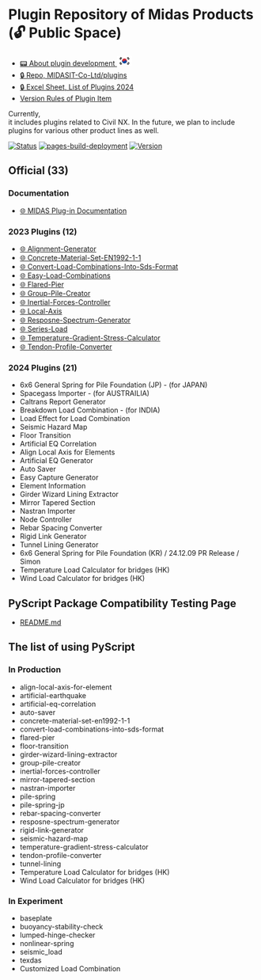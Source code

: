 # Plugin Repository of Midas Products (🔓 Public Space)

- [📟 About plugin development ![SOUTH KOREA](/assets/flag-kr.svg)](/README.plugin-kr.md)
- [🔒 Repo, MIDASIT-Co-Ltd/plugins](https://bitbucket.org/mit_dev/rpm-plugins/)
- [🔒 Excel Sheet, List of Plugins 2024](https://midasinfra-my.sharepoint.com/:x:/g/personal/kh1012_midasit_com/Ed9FhcqA7AFBnLYfn7LX1k0B_Gm43YXmQEQZrP5nsEvIZA?e=PbccWH)
- [Version Rules of Plugin Item](https://midasitdev.atlassian.net/l/cp/Tm6dAmBA)

Currently,  
it includes plugins related to Civil NX. In the future, we plan to include plugins for various other product lines as well.

[![Status](https://img.shields.io/badge/status-active-brightgreen)](https://github.com/midasit-dev/plugins)
[![pages-build-deployment](https://github.com/midasit-dev/plugintest/actions/workflows/pages/pages-build-deployment/badge.svg?branch=main)](https://github.com/midasit-dev/plugintest/actions/workflows/pages/pages-build-deployment)
[![Version](https://img.shields.io/badge/version-1.0.0-blue)](https://github.com/midasit-dev/plugins)

## Official (33)

### Documentation

- [🌐 MIDAS Plug-in Documentation](https://support.midasuser.com/hc/en-us/articles/35639730101529-Plug-in-Online-Manual)

### 2023 Plugins (12)

- [🌐 Alignment-Generator](https://midasit-dev.github.io/plugins/alignment-generator)
- [🌐 Concrete-Material-Set-EN1992-1-1](https://midasit-dev.github.io/plugins/concrete-material-set-en1992-1-1)
- [🌐 Convert-Load-Combinations-Into-Sds-Format](https://midasit-dev.github.io/plugins/convert-load-combinations-into-sds-format)
- [🌐 Easy-Load-Combinations](https://midasit-dev.github.io/plugins/easy-load-combinations)
- [🌐 Flared-Pier](https://midasit-dev.github.io/plugins/flared-pier)
- [🌐 Group-Pile-Creator](https://midasit-dev.github.io/plugins/group-pile-creator)
- [🌐 Inertial-Forces-Controller](https://midasit-dev.github.io/plugins/inertial-forces-controller)
- [🌐 Local-Axis](https://midasit-dev.github.io/plugins/local-axis)
- [🌐 Resposne-Spectrum-Generator](https://midasit-dev.github.io/plugins/resposne-spectrum-generator)
- [🌐 Series-Load](https://midasit-dev.github.io/plugins/series-load)
- [🌐 Temperature-Gradient-Stress-Calculator](https://midasit-dev.github.io/plugins/temperature-gradient-stress-calculator)
- [🌐 Tendon-Profile-Converter](https://midasit-dev.github.io/plugins/tendon-profile-converter)

### 2024 Plugins (21)

- 6x6 General Spring for Pile Foundation (JP) - (for JAPAN)
- Spacegass Importer - (for AUSTRAILIA)
- Caltrans Report Generator
- Breakdown Load Combination - (for INDIA)
- Load Effect for Load Combination
- Seismic Hazard Map
- Floor Transition
- Artificial EQ Correlation
- Align Local Axis for Elements
- Artificial EQ Generator
- Auto Saver
- Easy Capture Generator
- Element Information
- Girder Wizard Lining Extractor
- Mirror Tapered Section
- Nastran Importer
- Node Controller
- Rebar Spacing Converter
- Rigid Link Generator
- Tunnel Lining Generator
- 6x6 General Spring for Pile Foundation (KR) / 24.12.09 PR Release / Simon
- Temperature Load Calculator for bridges (HK)
- Wind Load Calculator for bridges (HK)

## PyScript Package Compatibility Testing Page

- [README.md](https://github.com/midasit-dev/plugins/tree/main/test/pyscript-available-packages-check)

## The list of using PyScript

### In Production

- align-local-axis-for-element
- artificial-earthquake
- artificial-eq-correlation
- auto-saver
- concrete-material-set-en1992-1-1
- convert-load-combinations-into-sds-format
- flared-pier
- floor-transition
- girder-wizard-lining-extractor
- group-pile-creator
- inertial-forces-controller
- mirror-tapered-section
- nastran-importer
- pile-spring
- pile-spring-jp
- rebar-spacing-converter
- resposne-spectrum-generator
- rigid-link-generator
- seismic-hazard-map
- temperature-gradient-stress-calculator
- tendon-profile-converter
- tunnel-lining
- Temperature Load Calculator for bridges (HK)
- Wind Load Calculator for bridges (HK)

### In Experiment

- baseplate
- buoyancy-stability-check
- lumped-hinge-checker
- nonlinear-spring
- seismic_load
- texdas
- Customized Load Combination
